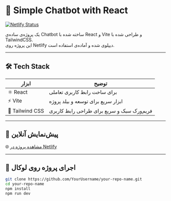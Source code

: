 # 🤖 Simple Chatbot with React

[![Netlify Status](https://api.netlify.com/api/v1/badges/212cd540-9c45-4fe9-97de-1b8274dcc9c1/deploy-status)](https://app.netlify.com/sites/unique-cupcake-98d3ec/deploys)

یک پروژه‌ی ساده‌ی Chatbot ساخته شده با React و Vite و طراحی شده با TailwindCSS.  
این پروژه روی Netlify دیپلوی شده و آماده‌ی استفاده است.

---

## 🛠 Tech Stack

| ابزار       | توضیح                                    |
|------------|-------------------------------------------|
| ⚛️ React    | برای ساخت رابط کاربری تعاملی              |
| ⚡ Vite     | ابزار سریع برای توسعه و بیلد پروژه         |
| 🎨 Tailwind CSS | فریم‌ورک سبک و سریع برای طراحی رابط کاربری |

---

## 🔗 پیش‌نمایش آنلاین

🌐 [مشاهده پروژه در Netlify](https://unique-cupcake-98d3ec.netlify.app/)

---

## 📂 اجرای پروژه روی لوکال

```bash
git clone https://github.com/YourUsername/your-repo-name.git
cd your-repo-name
npm install
npm run dev
